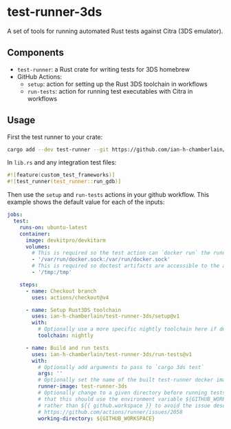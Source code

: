 # test-runner-3ds
<!-- TODO: better name! -->

A set of tools for running automated Rust tests against Citra (3DS emulator).

## Components

* `test-runner`: a Rust crate for writing tests for 3DS homebrew
* GitHub Actions:
  * `setup`: action for setting up the Rust 3DS toolchain in workflows
  * `run-tests`: action for running test executables with Citra in workflows

## Usage

First the test runner to your crate:

```sh
cargo add --dev test-runner --git https://github.com/ian-h-chamberlain/test-runner-3ds
```

In `lib.rs` and any integration test files:

```rs
#![feature(custom_test_frameworks)]
#![test_runner(test_runner::run_gdb)]
```

Then use the `setup` and `run-tests` actions in your github workflow. This
example shows the default value for each of the inputs:

```yml
jobs:
  test:
    runs-on: ubuntu-latest
    container:
      image: devkitpro/devkitarm
      volumes:
        # This is required so the test action can `docker run` the runner:
        - '/var/run/docker.sock:/var/run/docker.sock'
        # This is required so doctest artifacts are accessible to the action:
        - '/tmp:/tmp'

    steps:
      - name: Checkout branch
        uses: actions/checkout@v4

      - name: Setup Rust3DS toolchain
        uses: ian-h-chamberlain/test-runner-3ds/setup@v1
        with:
          # Optionally use a more specific nightly toolchain here if desired
          toolchain: nightly

      - name: Build and run tests
        uses: ian-h-chamberlain/test-runner-3ds/run-tests@v1
        with:
          # Optionally add arguments to pass to `cargo 3ds test`
          args: ''
          # Optionally set the name of the built test-runner docker image
          runner-image: test-runner-3ds
          # Optionally change to a given directory before running tests. Note
          # that this should use the environment variable ${GITHUB_WORKSPACE}
          # rather than ${{ github.workspace }} to avoid the issue described in
          # https://github.com/actions/runner/issues/2058
          working-directory: ${GITHUB_WORKSPACE}
```
